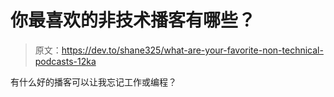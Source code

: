 # 你最喜欢的非技术播客有哪些？

> 原文：<https://dev.to/shane325/what-are-your-favorite-non-technical-podcasts-12ka>

有什么好的播客可以让我忘记工作或编程？